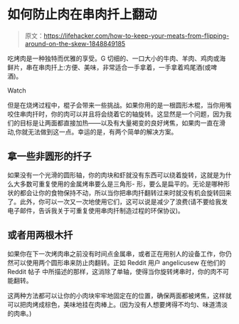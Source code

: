# 如何防止肉在串肉扦上翻动

> 原文：<https://lifehacker.com/how-to-keep-your-meats-from-flipping-around-on-the-skew-1848849185>

吃烤肉是一种独特而优雅的享受。G 切细的、一口大小的牛肉、羊肉、鸡肉或海鲜片，串在串肉扦上:方便、美味，非常适合一手拿着，一手拿着鸡尾酒(或啤酒)。

Watch

但是在烧烤过程中，棍子会带来一些挑战。如果你用的是一根圆形木棍，当你用嘴咬住串肉扦时，你的肉可以并且将会绕着它的轴旋转。这显然是一个问题，因为我们的目标是让两面都直接加热——以及有大量褐变的良好烤焦，如果肉一直在滑动,你就无法做到这一点。幸运的是，有两个简单的解决方案。

## 拿一些非圆形的扦子

如果没有一个光滑的圆形轴，你的肉块和虾就没有东西可以绕着旋转，这就是为什么大多数可重复使用的金属烤串要么是三角形- 形，要么是扁平的。无论是哪种形状的都会让你的食物保持不动，所以当你把串肉扦翻转过来时就没有机会旋转回来了。此外，你可以一次又一次地使用它们，这可以说是减少了浪费(请不要给我发电子邮件，告诉我关于可重复使用串肉扦制造过程的环保协议)。

## 或者用两根木扦

如果你在下一次烤肉串之前没有时间点金属串，或者正在用别人的设备工作，你仍然可以使用两个圆形串来防止肉翻转。正如 Reddit 用户 angelicusew 在他们的 Reddit 帖子 中所描述的那样，这消除了单轴，使得当你旋转烤串时，你的肉不可能翻转。

这两种方法都可以让你的小肉块牢牢地固定在的位置，确保两面都被烤焦，这样就可以把肉烤成棕色，美味地挂在肉棒上。(因为没有人想要烤得不均匀、味道清淡的肉串。)